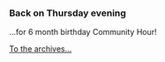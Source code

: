 ### Back on Thursday evening

...for 6 month birthday Community Hour!

[To the archives...](archive.html)

